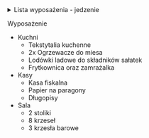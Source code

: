 <details>
  <summary>Lista wyposażenia - jedzenie</summary>

<details>
  <summary>Składniki do dań - Podstawowe:</summary>

  - Mięso
  - Baranina
  - Kurczak
- Surówki
  - Różne rodzaju kapust
  - Papryka
  - Pomidor
  - Ogórek
  - Cebula
- Sosy
  - Łagodny
  - Ostry
  - Czosnkowy
- Ser
- Frytki
- Bułki Do kebabów
- Bułki rollo


</details>


<details>
<summary>Składniki do dań - Sezonowe:</summary>
  
  - Warzywa
  - Szczypiorek
  - Kukurydza
- Nugetsy
- Sosy
  - Meksykański
  - Orientalny
</details>

<details>
  <summary>Napoje:</summary>
  
  - Wody
  - Woda Mineralna 0.5l
  - Woda Mineralna 1l
- Napoje Gazowane 0.5l
  - Pepsi
  - Mirinda
  - 7UP
- Soki 0.5l
  - Sok Jabłkowy
  - Sok Pomarańczowy
</details>

  
</details>


Wyposażenie
- Kuchni
  - Tekstytalia kuchenne
  - 2x Ogrzewacze do miesa
  - Lodówki ladowe do składników sałatek
  - Frytkownica oraz zamrażalka
- Kasy
  - Kasa fiskalna
  - Papier na paragony
  - Długopisy
- Sala
  - 2 stoliki
  - 8 krzeseł
  - 3 krzesła barowe


